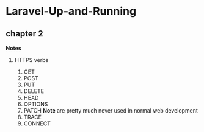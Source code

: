 # Laravel-Up-and-Running
## chapter 2
**Notes**
1. HTTPS verbs
   
   1. GET
   2. POST
   3. PUT
   4. DELETE
   5. HEAD
   6. OPTIONS
   7. PATCH
    **Note** are pretty much never used in
normal web development 
   8. TRACE
   9. CONNECT

    
